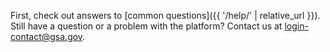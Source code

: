 First, check out answers to [common questions]({{ '/help/' | relative_url }}). Still have a question or a problem with the platform? Contact us at [login-contact@gsa.gov](mailto:login-contact@gsa.gov?subject=login.gov).
